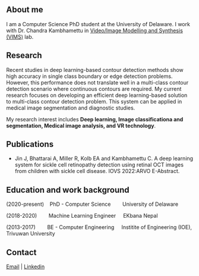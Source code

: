 ## About me

I am a Computer Science PhD student at the University of Delaware. I work with Dr. Chandra Kambhamettu in [Video/Image Modelling and Synthesis (VIMS)](http://bigdatavision.org/) lab. 


## Research

Recent studies in deep learning-based contour detection methods show high accuracy in single class boundary or edge detection problems. However, this performance does not translate well in a multi-class contour detection scenario where continuous contours are required. My current research focuses on developing an efficient deep learning-based solution to multi-class contour detection problem. This system can be applied in medical image segmentation and diagnostic studies. 

My research interest includes **Deep learning, Image classificationa and segmentation, Medical image analysis, and VR technology**.


## Publications

<ul>
<li>Jin J, Bhattarai A, Miller R, Kolb EA and Kambhamettu C. A deep learning system for sickle cell retinopathy detection using retinal OCT images from children with sickle cell disease. IOVS 2022:ARVO E-Abstract. </li>
</ul>

## Education and work background

(2020-present)&nbsp;&nbsp;&nbsp; PhD - Computer Science&nbsp;&nbsp;&nbsp;&nbsp;&nbsp;&nbsp;&nbsp;&nbsp;University of Delaware

(2018-2020)&nbsp;&nbsp;&nbsp;&nbsp;&nbsp;&nbsp;&nbsp;&nbsp;Machine Learning Engineer&nbsp;&nbsp;&nbsp;&nbsp;&nbsp;EKbana Nepal

(2013-2017)&nbsp;&nbsp;&nbsp;&nbsp;&nbsp;&nbsp;&nbsp;&nbsp;BE - Computer Engineering&nbsp;&nbsp;&nbsp;&nbsp;&nbsp;Institite of Engineering (IOE), Trivuwan University

## Contact 

[Email](ashutab@udel.edu) | [Linkedin](https://www.linkedin.com/in/ashuta-bhattarai-63579723/)
